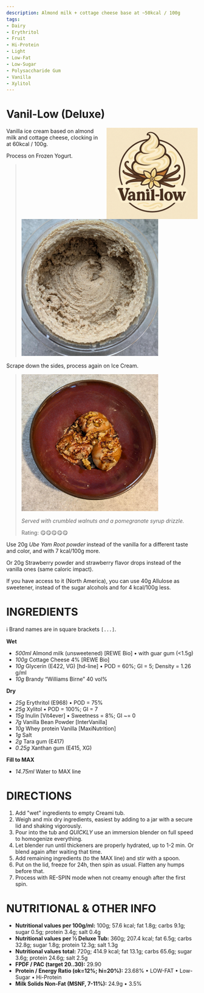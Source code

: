 ```yaml
---
description: Almond milk + cottage cheese base at ~50kcal / 100g
tags:
- Dairy
- Erythritol
- Fruit
- Hi-Protein
- Light
- Low-Fat
- Low-Sugar
- Polysaccharide Gum
- Vanilla
- Xylitol
---
```

# Vanil-Low (Deluxe)
<img style="float: right; margin-left: 1.5em;" width=240 alt="Logo" src="https://raw.githubusercontent.com/jhermann/ice-creamery/refs/heads/main/recipes/Vanil-Low%20(Deluxe)/logo-vanil-low.png" />

Vanilla ice cream based on almond milk and cottage cheese, clocking in at 60kcal / 100g.

Process on Frozen Yogurt.

> <img width=360 alt="Spun Ice Cream" src="https://raw.githubusercontent.com/jhermann/ice-creamery/refs/heads/main/recipes/Vanil-Low%20(Deluxe)/Vanillow_2025-05-22_1.jpg" />

Scrape down the sides, process again on Ice Cream.

> <img width=360 alt="Spun Ice Cream" src="https://raw.githubusercontent.com/jhermann/ice-creamery/refs/heads/main/recipes/Vanil-Low%20(Deluxe)/Vanillow_2025-05-22_2.jpg" />
> 
> *Served with crumbled walnuts and a pomegranate syrup drizzle.*
> 
> Rating: 😋😋😋😋😋

Use 20g *Ube Yam Root powder* instead of the vanilla
for a different taste and color, and with 7 kcal/100g more.

Or 20g Strawberry powder and strawberry flavor drops
instead of the vanilla ones (same caloric impact).

If you have access to it (North America), you can use 40g Allulose as sweetener,
instead of the sugar alcohols and for 4 kcal/100g less.

# INGREDIENTS

ℹ️ Brand names are in square brackets `[...]`.

**Wet**

  - _500ml_ Almond milk (unsweetened) [REWE Bio] • with guar gum (<1.5g)
  - _100g_ Cottage Cheese 4% [REWE Bio]
  - _10g_ Glycerin (E422, VG) [hd-line] • POD = 60%; GI = 5; Density = 1.26 g/ml
  - _10g_ Brandy “Williams Birne” 40 vol%

**Dry**

  - _25g_ Erythritol (E968) • POD = 75%
  - _25g_ Xylitol • POD = 100%; GI = 7
  - _15g_ Inulin [Vit4ever] • Sweetness = 8%; GI ~= 0
  - _7g_ Vanilla Bean Powder [InterVanilla]
  - _10g_ Whey protein Vanilla [MaxiNutrition]
  - _1g_ Salt
  - _2g_ Tara gum (E417)
  - _0.25g_ Xanthan gum (E415, XG)

**Fill to MAX**

  - _14.75ml_ Water to MAX line

# DIRECTIONS

 1. Add "wet" ingredients to empty Creami tub.
 1. Weigh and mix dry ingredients, easiest by adding to a jar with a secure lid and shaking vigorously.
 1. Pour into the tub and *QUICKLY* use an immersion blender on full speed to homogenize everything.
 1. Let blender run until thickeners are properly hydrated, up to 1-2 min. Or blend again after waiting that time.
 1. Add remaining ingredients (to the MAX line) and stir with a spoon.
 1. Put on the lid, freeze for 24h, then spin as usual. Flatten any humps before that.
 1. Process with RE-SPIN mode when not creamy enough after the first spin.

# NUTRITIONAL & OTHER INFO
- **Nutritional values per 100g/ml:** 100g; 57.6 kcal; fat 1.8g; carbs 9.1g; sugar 0.5g; protein 3.4g; salt 0.4g
- **Nutritional values per ½ Deluxe Tub:** 360g; 207.4 kcal; fat 6.5g; carbs 32.8g; sugar 1.8g; protein 12.3g; salt 1.3g
- **Nutritional values total:** 720g; 414.9 kcal; fat 13.1g; carbs 65.6g; sugar 3.6g; protein 24.6g; salt 2.5g
- **FPDF / PAC (target 20..30):** 29.90
- **Protein / Energy Ratio (ok=12%; hi=20%):** 23.68% • LOW-FAT • Low-Sugar • Hi-Protein
- **Milk Solids Non-Fat (MSNF, 7-11%):** 24.9g • 3.5%
